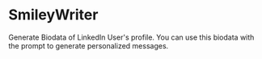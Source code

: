 # SmileyWriter
Generate Biodata of LinkedIn User's profile. You can use this biodata with the prompt to generate personalized messages.
